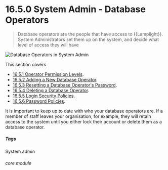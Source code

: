 # 16.5.0  <i class="fas fa-address-card"></i> System Admin - Database Operators

> Database operators are the people that have access to {{Lamplight}}. System Administrators set them up on the system, and decide what level of access they will have



![Database Operators in System Admin](16.5.0a.png)

This section covers

- [16.5.1 Operator Permission Levels](/help/index/p/16.5.1).
- [16.5.2 Adding a New Database Operator](/help/index/p/16.5.2).
- [16.5.3 Resetting a Database Operator's Password](/help/index/p/16.5.3).
- [16.5.4 Deleting a Database Operator](/help/index/p/16.5.4).
- [16.5.5 Login Security Policies](/help/index/p/16.5.5).
- [16.5.6 Password Policies](/help/index/p/16.5.6).

It is important to keep up to date with who your database operators are. If a member of staff leaves your organisation, for example, they will retain access to the system until you either lock their account or delete them as a database operator. 


##### Tags
System admin

###### core module

